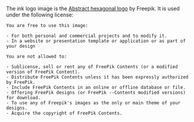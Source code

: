 The ink logo image is the [Abstract hexagonal logo](https://www.freepik.com/free-vector/abstract-hexagonal-logo_824696.htm#term=abstract%20logo&page=9&position=19) by Freepik.  It is used under the following license:

``` 
You are free to use this image:

- For both personal and commercial projects and to modify it.
- In a website or presentation template or application or as part of your design 

You are not allowed to:

- Sublicense, sell or rent any of FreePik Contents (or a modified version of FreePik Content).
- Distribute FreePik Contents unless it has been expressly authorized by FreePik.
- Include FreePik Contents in an online or offline database or file.
- Offering FreePik designs (or FreePik --Contents modified versions) for download.
- To use any of Freepik's images as the only or main theme of your designs.
- Acquire the copyright of FreePik Contents.
```